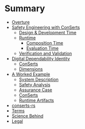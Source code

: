 <!--
SPDX-FileCopyrightText: 2022 Andreas Schmidt <andreas.schmidt@iese.fraunhofer.de>

SPDX-License-Identifier: CC-BY-SA-4.0
-->

# Summary

- [Overture](./overture.md)
- [Safety Engineering with ConSerts](./conserts-lifecycle.md)
  - [Design & Development Time](./times/design.md)
  - [Runtime]()
    - [Composition Time](./times/composition.md)
    - [Evaluation Time](./times/evaluation.md)
  - [Verification and Validation](./vnv.md)
- [Digital Dependability Identity](./ddi.md)
  - [ConSerts](./conserts-elements.md)
  - [Dimensions](./conserts/dimensions.md)
- [A Worked Example](./example.md)
  - [System Description](./example/system.md)
  - [Safety Analysis](./example/safety_analysis.md)
  - [Assurance Case](./example/ac_gsn.md)
  - [ConSerts](./example/conserts.md)
  - [Runtime Artifacts](./example/runtime.md)
- [conserts-rs](./conserts-rs.md)
- [Terms](./terms.md)
- [Science Behind](./science.md)
- [Legal](./legal.md)
